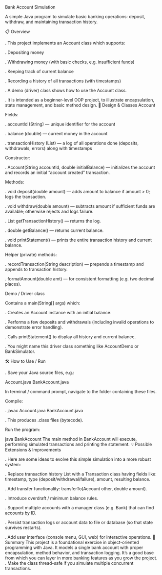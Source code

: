 Bank Account Simulation

A simple Java program to simulate basic banking operations: deposit, withdraw, and maintaining transaction history.

📋 Overview

. This project implements an Account class which supports:

. Depositing money

. Withdrawing money (with basic checks, e.g. insufficient funds)

. Keeping track of current balance

. Recording a history of all transactions (with timestamps)

. A demo (driver) class shows how to use the Account class.

. It is intended as a beginner-level OOP project, to illustrate encapsulation, state management, and basic method design.
🧱 Design & Classes
Account

Fields:

. accountId (String) — unique identifier for the account

. balance (double) — current money in the account

. transactionHistory (List<String>) — a log of all operations done (deposits, withdrawals, errors) along with timestamps

Constructor:

. Account(String accountId, double initialBalance) — initializes the account and records an initial “account created” transaction.

Methods:

. void deposit(double amount) — adds amount to balance if amount > 0; logs the transaction.

. void withdraw(double amount) — subtracts amount if sufficient funds are available; otherwise rejects and logs failure.

. List<String> getTransactionHistory() — returns the log.

. double getBalance() — returns current balance.

. void printStatement() — prints the entire transaction history and current balance.

Helper (private) methods:

. recordTransaction(String description) — prepends a timestamp and appends to transaction history.

. formatAmount(double amt) — for consistent formatting (e.g. two decimal places).

Demo / Driver class

 Contains a main(String[] args) which:

. Creates an Account instance with an initial balance.

. Performs a few deposits and withdrawals (including invalid operations to demonstrate error handling).

. Calls printStatement() to display all history and current balance.

. You might name this driver class something like AccountDemo or BankSimulator.

🛠 How to Use / Run

. Save your Java source files, e.g.:

Account.java
BankAccount.java


In terminal / command prompt, navigate to the folder containing these files.

Compile:

. javac Account.java BankAccount.java

. This produces .class files (bytecode).

Run the program:

java BankAccount
The main method in BankAccount will execute, performing simulated transactions and printing the statement.
💡 Possible Extensions & Improvements

. Here are some ideas to evolve this simple simulation into a more robust system:

. Replace transaction history List<String> with a Transaction class having fields like: timestamp, type (deposit/withdrawal/failure), amount, resulting balance.

. Add transfer functionality: transferTo(Account other, double amount).

. Introduce overdraft / minimum balance rules.

. Support multiple accounts with a manager class (e.g. Bank) that can find accounts by ID.

. Persist transaction logs or account data to file or database (so that state survives restarts).

. Add user interface (console menu, GUI, web) for interactive operations.
📝 Summary
This project is a foundational exercise in object-oriented programming with Java. It models a single bank
account with proper encapsulation, method behavior, and transaction logging. It’s a good base from which you can layer in more banking features as you grow the project.
. Make the class thread-safe if you simulate multiple concurrent transactions.
